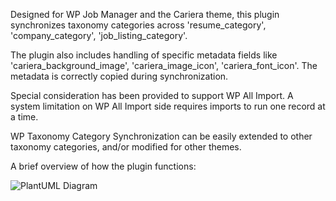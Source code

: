 Designed for WP Job Manager and the Cariera theme, this plugin synchronizes taxonomy categories across 'resume_category', 'company_category', 'job_listing_category'.

The plugin also includes handling of specific metadata fields like 'cariera_background_image', 'cariera_image_icon', 'cariera_font_icon'. The metadata is correctly copied during synchronization.

Special consideration has been provided to support WP All Import. A system limitation on WP All Import side requires imports to run one record at a time.

WP Taxonomy Category Synchronization can be easily extended to other taxonomy categories, and/or modified for other themes.

A brief overview of how the plugin functions:

![PlantUML Diagram](https://www.apolloventuresllc.com/github/images/diagram.png)
